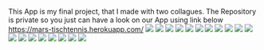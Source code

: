 This App is my final project, that I made with two collagues.
The Repository is private so you just can have a look on our App using link below
https://mars-tischtennis.herokuapp.com/
![](readmeImage/1.jpg)
![](readmeImage/2.jpg)
![](readmeImage/3.jpg)
![](readmeImage/4.jpg)
![](readmeImage/5.jpg)
![](readmeImage/6.jpg)
![](readmeImage/7.jpg)
![](readmeImage/8.jpg)
![](readmeImage/9.jpg)
![](readmeImage/10.jpg)
![](readmeImage/11.jpg)
![](readmeImage/12.jpg)
![](readmeImage/13.jpg)
![](readmeImage/14.jpg)
![](readmeImage/15.jpg)
![](readmeImage/16.jpg)
![](readmeImage/17.jpg)
![](readmeImage/18.jpg)
![](readmeImage/19.jpg)


